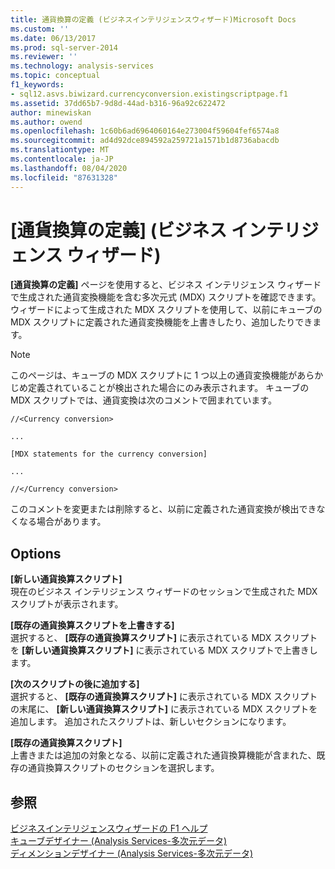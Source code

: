 ```yaml
---
title: 通貨換算の定義 (ビジネスインテリジェンスウィザード)Microsoft Docs
ms.custom: ''
ms.date: 06/13/2017
ms.prod: sql-server-2014
ms.reviewer: ''
ms.technology: analysis-services
ms.topic: conceptual
f1_keywords:
- sql12.asvs.biwizard.currencyconversion.existingscriptpage.f1
ms.assetid: 37dd65b7-9d8d-44ad-b316-96a92c622472
author: minewiskan
ms.author: owend
ms.openlocfilehash: 1c60b6ad6964060164e273004f59604fef6574a8
ms.sourcegitcommit: ad4d92dce894592a259721a1571b1d8736abacdb
ms.translationtype: MT
ms.contentlocale: ja-JP
ms.lasthandoff: 08/04/2020
ms.locfileid: "87631328"
---
```

# <a name="define-currency-conversion-business-intelligence-wizard"></a>[通貨換算の定義] (ビジネス インテリジェンス ウィザード)
  **[通貨換算の定義]** ページを使用すると、ビジネス インテリジェンス ウィザードで生成された通貨変換機能を含む多次元式 (MDX) スクリプトを確認できます。 ウィザードによって生成された MDX スクリプトを使用して、以前にキューブの MDX スクリプトに定義された通貨変換機能を上書きしたり、追加したりできます。  
  
> [!NOTE]  
>  このページは、キューブの MDX スクリプトに 1 つ以上の通貨変換機能があらかじめ定義されていることが検出された場合にのみ表示されます。 キューブの MDX スクリプトでは、通貨変換は次のコメントで囲まれています。  
>   
>  `//<Currency conversion>`  
>   
>  `...`  
>   
>  `[MDX statements for the currency conversion]`  
>   
>  `...`  
>   
>  `//</Currency conversion>`  
>   
>  このコメントを変更または削除すると、以前に定義された通貨変換が検出できなくなる場合があります。  
  
## <a name="options"></a>Options  
 **[新しい通貨換算スクリプト]**  
 現在のビジネス インテリジェンス ウィザードのセッションで生成された MDX スクリプトが表示されます。  
  
 **[既存の通貨換算スクリプトを上書きする]**  
 選択すると、 **[既存の通貨換算スクリプト]** に表示されている MDX スクリプトを **[新しい通貨換算スクリプト]** に表示されている MDX スクリプトで上書きします。  
  
 **[次のスクリプトの後に追加する]**  
 選択すると、 **[既存の通貨換算スクリプト]** に表示されている MDX スクリプトの末尾に、 **[新しい通貨換算スクリプト]** に表示されている MDX スクリプトを追加します。 追加されたスクリプトは、新しいセクションになります。  
  
 **[既存の通貨換算スクリプト]**  
 上書きまたは追加の対象となる、以前に定義された通貨換算機能が含まれた、既存の通貨換算スクリプトのセクションを選択します。  
  
## <a name="see-also"></a>参照  
 [ビジネスインテリジェンスウィザードの F1 ヘルプ](business-intelligence-wizard-f1-help.md)   
 [キューブデザイナー &#40;Analysis Services-多次元データ&#41;](cube-designer-analysis-services-multidimensional-data.md)   
 [ディメンションデザイナー &#40;Analysis Services-多次元データ&#41;](dimension-designer-analysis-services-multidimensional-data.md)  
  
  
